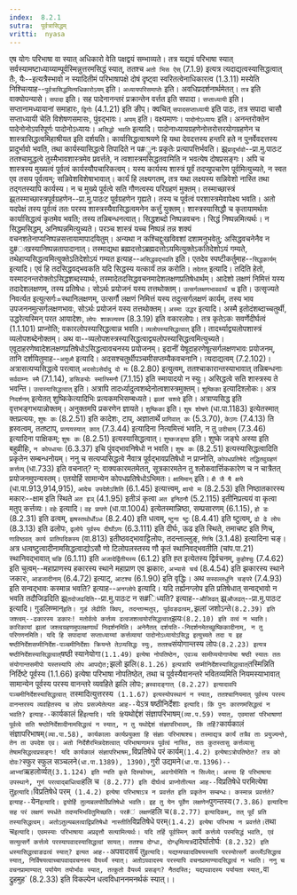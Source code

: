 ```yaml
---
index:  8.2.1
sutra:  पूर्वत्रासिद्धम्
vritti:  nyasa
---
```


एष योगः परिभाषा वा स्यात् अधिकारो वेति पक्षद्वयं सम्भाव्यते। तत्र यद्ययं परिभाषा स्यात् सर्वस्यामष्टाध्याय्याम्पूर्वस्मिन्नुत्तरमसिद्धं स्यात्, ततश्च `अतो भिस ऐस्` (7.1.9) इत्यत्र त्यदाद्यत्वस्यासिद्धत्वात् तैः, यैः--इत्यत्रैस्भावो न स्यादितीमं परिभाषापक्षे दोषं दृष्ट्वा स्वरितत्वेनाधिकारत्व (1.3.11) मस्येति निश्चित्याह--`पूर्वत्रासिद्धमित्यधिकारोऽयम्` इति। `अध्यायपरिसमाप्तेः` इति। अवधिप्रदर्शनार्थमेतत्। `तत्र` इति वाक्योपन्यासे। `सपादा` इति। सह पादेनानन्तरं प्रक्रान्तेन वर्त्तत इति सपादा। `सप्ताध्यायी` इति। सप्तानामध्यायानां समाहारः, `द्विगोः` (4.1.21) इति ङीप्। क्वचित् `सपादसप्ताध्यायी` इति पाठः, तत्र सपादा चासौ सप्ताध्यायी चेति विशेषणसमासः, पुंवद्भावः। `अयम्` इति। वक्ष्यमाणः। `पादोनोऽध्यायः` इति। अनन्तरोक्तेन पादेनोनोऽपरिपूर्णः पादोनोऽध्यायः। `असिद्धो भवति` इत्यादि। पादोनाध्यायग्रहणेनोत्तरोत्तरयोगग्रहणेन च शास्त्रासिद्धत्वमिहाश्रीयत इति दर्शयति। कार्यासिद्धत्वाश्रयणे हि यथा देवदत्तस्य हन्तरि हते न पुनर्वेवदत्तस्य प्रादुर्भावो भवति, तथा कार्यस्यासिद्धत्वे तिपादिते न प#ुनः प्रकृतेः प्रत्यापत्तिर्भवति। झ्र्`प्रादुर्भावो`--प्रा.मु.पाठःट ततश्चामुद्धत्वे तुस्मैभावशास्त्रमेव प्रवर्त्तते, न त्वशास्त्रमसिद्धतवामिति न भवत्येष दोषप्रसङ्गः। अपि च शास्त्रस्य मुख्यत्वं पूर्वत्वं कार्यस्यौपचारिकत्वम्। यस्य कार्यस्य शास्त्रं पूर्वं तदप्युपचारेण पूर्वमित्युच्यते, न स्वत एव तसय पूर्वत्वम्; सन्निवेशविशेषाभावात्। कार्यं हि लक्ष्यगतम्, तत्र यथा लक्ष्यस्य सन्निवेशो नास्ति तथा तद्गतस्यापि कार्यस्य। न च मुख्ये पूर्वत्वे सति गौणत्वस्य परिग्रहणं मुक्तम्। तस्माच्छास्त्रं झ्र्तस्माच्छास्त्रपूर्वग्रहणेन--प्रा.मु.पाठःट पूर्वग्रहणेन गृह्यते। तस्य च पूर्वत्वं परशास्त्रमेवापेक्ष्य भवति। अतो यदपेक्षं तस्य पूर्वत्वं ततः परस्य शास्त्रस्यैवासिद्धत्वमनेन कर्त्तुं युक्तम्। शास्त्रस्यासिद्धौ च कृतायामर्थतः कार्यासिद्धत्वं कृतमेव भवति; तस्य तन्निबन्धनत्वात्। सिद्धशब्दो निष्पन्नवचनः। सिद्धं निष्पन्नमित्यर्थः। न सिद्धमसिद्धम्, अनिष्पन्नमित्युच्यते। परञ्च शास्त्रं यच्च निष्पन्नं तन्न शक्यं वचनशतेनाप्यनिष्पन्नसत्तायामापादयितुम्। अन्यथा न कश्चिद्दुःखविवशां दशामनुभवेतु; असिद्धवचनेनैव न दु#ःखस्यानिष्पन्नतापादानात्। तस्माद्यथा ब्रह्मदत्तोऽब्रह्मदत्तोऽयमित्युक्तेऽकतिदेशोऽयं गम्यते, तथेहाप्यसिद्धत्वमित्युक्तेऽतिदेशोऽयं गम्यत इत्याह--`असिद्धवद्भवति` इति। एतदेव स्पष्टीकर्तुमाह--`सिद्धकार्यम्` इत्यादि। एवं हि तदसिद्धवद्भवकति यदि सिद्धस्य यत्कार्यं तन्न करोति।
`तदेतत्` इत्यादि। तदिति हेतो, यस्मादनन्तरोक्तोऽसिद्धशब्दस्यार्थः, तस्मादेतदसिद्धवचनमादेशलक्षणप्रतिषेधार्थम्। आदेशो लक्षणं निमित्तं यस्य तदादेशलक्षणम्, तस्य प्रतिषेधः। सोऽर्थः प्रयोजनं यस्य तत्तथोक्तम्। `उत्सर्गलक्षणभाववार्थं च` इति। उत्सृज्यते निवर्त्यत इत्युत्सर्गः=स्थानिलक्षणम्, उत्सर्गौ लक्षणं निमित्तं यस्य तदुत्सर्गलक्षणं कार्यम्, तस्य भाव उपजननमुत्सर्गलक्षणभावः, सोऽर्थः प्रयोजनं यस्य तत्तथोक्तम्। `अस्मा उद्धर` इत्यादि। अस्मै इतोदंशब्दाच्चतुर्थी, उद्धरेत्यस्मिन् परत आयादेशः, `लोपः शाकल्यस्य` (8.3.19) इति वकारलोपः। तत्र कृतेऽकः सवर्णेदीर्घत्वं (1.1.101) प्राप्नोति; वकारलोपस्यासिद्धत्वान्न भवति। `व्यलोपस्यासिद्धत्वात्` इति। तादर्थ्याद्व्यलोपशास्त्रं व्यलोपशब्देनोक्तम्। अथ वा--व्यलोपशस्त्रस्यासिद्धत्वाद्व्यलोपस्यासिद्धत्वमित्युच्यते। एवूदाहरणेष्वादेशलक्षणप्रतिषेधोऽसिद्धत्वावचनस्य प्रयोजनम्। इदानीं येषूदाहरणेषूत्सर्गलक्षणभावः प्रयोजनम्, तानि दर्शयितुमाह--`अमुध्मै` इत्यादि। अदसश्चतुर्थीपञ्चमीसप्तम्यैकवचनानि। त्यदाद्यत्वम् (7.2.102)। अत्रासत्यप्यसिद्धत्वे परत्वात् `अदसोऽसेर्दादु दो मः` (8.2.80) इत्युत्वम्, ततश्चाकारान्तस्याभावात् तन्निबन्धनाः `सर्ववाम्नः स्मै` (7.1.14), `ङसिङ्योः स्मात्स्मिनौ` (7.1.15) इति स्मायादयो न स्युः। असिद्धत्वे सति शास्त्रस्य ते भवन्ति। `उत्वस्यासिद्धत्वात्` इति। अत्रापि तादर्ध्यादुत्वशब्देनोत्वशास्त्रमुक्तम्।
`शुष्किका` इत्यादिश्लोकः। अत्र `निदर्शनम्` इत्येतत् शुष्किकेत्यादिभिः प्रत्यकमभिसम्बध्यते। `झलां चश्त्वे` इति। अत्राप्यसिद्ध इति वृत्तभङ्गभयान्नोक्तम्। अनुक्तमपि प्रकरणेन ज्ञायते।
`शुष्किका` इति। `शुष शोषणे` (धा.पा.1183) इत्येतस्मात् क्तप्रत्ययः, `शुषः कः` (8.2.51) इति कादेशः, टाप्, अज्ञातार्थे `प्रागिवात् कः` (5.3.70), `केऽणः` (7.4.13) ति ह्रस्वत्वम्, ततष्टाप्, `प्रत्ययस्यात् कात्` (7.3.44) इत्यादिना नित्यमित्त्वं भवति, न तु `उदीचाम्` (7.3.46) इत्यादिना पाक्षिकम्; `शुषः कः` (8.2.51) इत्यस्यासिद्धत्वात्।
`शुष्कजङ्घा` इति। शुष्के जङ्घे अस्या इति बहुव्रीहिः, `न कोपधायाः` (6.3.37) इचि पुंवद्भावनिषेधो न भवति। `शुषः कः` (8.2.51) इत्यस्यासिद्धत्वादिति प्रकृतेन सम्बन्धनोयम्। ननु च सत्यप्यसिद्धत्वे नैवात्र पूर्वद्भावप्रतिषेधो न प्राप्नोति, `कोपधप्रतिषेदे तद्धितवुग्रहणं कर्त्तव्य्` (धा.733) इति वचनात्? न; वाक्यकारमतमेतत्, सूत्रकारमतेन तु श्लोकवार्त्तिककारेण च न चात्रैतत् प्रयोजनमुपन्यस्तम्। एतयोर्हि सामान्येन कोपधप्रतिषेधोऽभिमतः।
`क्षामिमान्` इति। `क्षै जै षै क्षये` (धा.पा.913,914,915), `आदेच उपदेशेऽशिति` (6.1.45) इत्यात्त्वम्, `क्षायो मः` (8.2.53) इति निष्ठातकारस्य मकारः--क्षाम इति स्थिते `अत इञ्` (4.1.95) इतीञं कृत्वा `अत इनिठनौ` (5.2.115) इतीनिप्रत्ययं वा कृत्वा मतुप् कर्त्तव्यः।
`वहेः` इत्यादि। `वह प्रापणे` (धा.पा.1004) इत्येतस्मान्निष्ठा, सम्प्रसारणम् (6.1.15), `हो डः` (8.2.31) इति ढत्वम्, `झषस्तथोर्धोऽधः` (8.2.40) इति धत्वम्, `ष्टुना ष्टुः` (8.4.41) इति ष्टुत्वम्, `ढो ढे लोपः` (8.3.13) इति ढलोपः, `ढ्रलोपे पूर्वस्य दीर्घोऽणः` (6.3.111) इति दीर्घः, ऊढ इति स्थिते, तमाचष्ट इति णिच्, `णाविष्ठवत् कार्य प्रातिपदिकस्य` (वा.813) इतीष्ठवद्भावाट्टिलोपः, तदन्ताल्लुङ्, `णिश्रि` (3.1.48) इत्यादिना चङ्। अत्र धत्वष्टुत्वादीनामसिद्धत्वाद्योऽसौ णो टिलोपलस्तस्य णौ कृतं स्थानिवद्भवतीति (चांप.पा.21) स्थानिवद्भावात् `चङि` (6.1.11) इति `अजादेर्द्वितीयस्य` (6.1.2) इति ह्त इत्येतस्य द्विर्वचनम्, `कुहोश्चुः` (7.4.62) इति चुत्वम्--महाप्राणस्य हकारस्य स्थाने महाप्राण एव झकारः, `अभ्यासे चर्च` (8.4.54) इति झकारस्य स्थाने जकारः, `आडजादीनाम्` (6.4.72) इत्याट्, `आटश्च` (6.1.90) इति वृद्धिः। अथ `सस्वल्लधुनि चङ्परे` (7.4.93) इति सन्वद्भावः कस्मान्न भवति? इत्याह--`अनग्लोपे` इत्यादि। यदि तर्ह्यनग्लोप इति प्रतिषेधात् सन्वद्भावो न भवति तदौजिढदिति झ्र्`तदोजढदिति`--प्रा.मु.पाठःट न स#िध्यति? इत्याह--`औजिढत्` झ्र्`औजढत्`--प्रा.मु.पाठःट इत्यादि।
गुडलिण्मान्` इति। गुडं लेढीति क्विप्, तदन्तान्मतुप्, पूर्ववङढत्वम्, `झलां जशोऽन्ते` (8.2.39) इति जश्त्वम्--ढकारस्य डकारः! मतोर्वत्वे कर्त्तव्य ढत्वजशत्वयोरसिद्धत्वात् `झयः` (8.2.10) इति वत्वं न भवति। कारिकायां झलां जश्त्वग्रहणमुपलक्षणार्थं निदर्शनमिति। अनेनैतत् दर्शयति--निदर्शनमेतच्छुष्किकादीनाम्, न तु परिगणनमिति।
यदि हि सपादायां सप्ताध्याय्यां कर्त्तव्यायां पादोनोऽध्यायोऽसिद्ध इत्युच्यते तदा य इह षष्ठीनिर्देशसप्मीनिर्देश-पञ्चमीनिर्देशाः क्रियन्ते तेऽप्यसिद्धः स्युः, ततश्च `संयोगान्तस्य लोपः` (8.2.23) इत्यत्र षष्ठीनिर्देशस्यासिद्धत्वात् `षष्ठी स्यानेयोगा` (1.1.49) इत्येषा नोपतिष्ठेन, एवञ्च सामीप्ययोगाप्येषा षष्ठी स्यातः ततः संयोगान्तसमीपो यस्तस्यापि लोप आपद्येत; `झलो झलि` (8.1.26) इत्यत्रापि सप्मीनिर्देशस्यासिद्धत्वात् `तस्मिन्निति निर्दिष्टे पूर्वस्य (1.1.66) इत्येषा परिभाषा नोपतिष्ठेत, तथा च पूर्वस्यैवानन्तरे भवितव्यमिति नियमस्याभावात् सामान्येन पूर्वस्य परस्य वानन्तरे व्यवहिते झलि लोपः; `ह्रस्वादङ्गात् (8.2.27) इत्यादावपि पञ्चमीनिर्देशस्यासिद्धत्वात् `तस्मादित्युत्तरस्य` (1.1.67) इत्यस्योपस्थानं न स्यात्, ततश्चानियमात् पूर्वस्य परस्य वानन्तरस्य व्यवहितस्य च लोपः प्रसज्येतेत्यत आह--`येऽत्र षष्ठीनिर्देशाः` इत्यादि। किं पुनः कारणमसिद्धत्वं न भवति? इत्याह--`कार्यकालं हि` इत्यादि। यदि हि `यथोर्द्दशं संज्ञापरिभाषम्` (व्या.प.59) स्यात्, एवमासां परिभाषाणां पूर्वत्वे सति षष्ठोनिर्देशादीनामसिद्धत्वं न स्यात्, न तु यथोद्देशं संज्ञापरिभावम्, किं तर्हि? `कार्यकालं संज्ञापरिभाषम्` (व्या.पा.58), कार्यकालाः कार्यप्रयुक्ता हि संज्ञाः परिभाषाश्च। तस्माद्यत्र कार्यं तत्रैव ताः प्रयुज्यन्ते, तेन ता उपदेश एव। अतो निर्देशैरभिन्नदेशत्वात् परिभाषाणामत्र पूर्वत्वं नास्ति, ततः कुतस्तासु कर्त्तव्यासु तेषामसिद्धत्वप्रसङ्गः! यदि कार्यकालं संज्ञापरिभाषम्, `विप्रतिषेधे परं कार्यम्` (1.4.2) इत्येषाऽत्रोपतिष्ठेत? तत्र को दोवः? `स्फुर स्फुल सञ्चलने` (धा.पा.1389), 1390), `गुरी उद्यमने` (धा.पा.1396)--आभ्यां `ऋहलोर्व्यत्` (3.1.124) इति ण्यति कृते दिस्फोयम्, अवगोर्यमिति न सिध्येत्। अस्या हि परिभाषाया उपस्थाने, गुणं परत्वाद्बाधित्वा `हलि च` (8.2.77) इति दीर्घत्वं प्राप्नोतीत्यत आह--`विप्रतिषेधे परमित्येषा तु` इत्यादि। `विप्रतिषेधे परम्` (1.4.2) इत्येषा परिभाषाऽत्र न प्रवर्त्तत इति प्रकृतेन सम्बन्धः। कस्मान्न प्रवर्त्तते? इत्याह--`येन` इत्यादि। द्वयोर्हि तुल्यबलयोर्विप्रतिषेधो भवति। इह तु येन पूर्वेण लक्षणेन `पुगन्तस्य` (7.3.86) इत्यादिना सह परं लक्षणं स्पर्धते तदप्यभिभवितुमिच्छति। पर#ं लक्षणं `हलि च` (8.2.77) इत्यादिकम्, तत् पूर्वं प्रति तस्यासिद्धत्वम्। अतोऽतुल्यबलत्वाद्विप्रतिषेधो नास्तीति `विप्रतिषेधे परम्` (1.4.2) इत्येषा परिभाषा न प्रवर्त्तते। `तथा च` इत्यादि। एवमस्याः परिभाषाया अप्रवृत्तौ सत्यामित्यर्थः। यदि तर्हि पूर्वस्मिन् कार्ये कर्त्तव्ये परमसिद्धं भवति, एवं सत्युत्सर्गे कर्त्तव्ये परस्यापवादस्यासिद्धत्वां सायत्। ततश्च दोग्धा, दोग्धृमित्यत्र `दादेर्घातोर्घः` (8.2.32) इति धस्यासिद्धत्वाङढत्वं स्यात्? इत्यत आह--`अपवादसर्य तु` इत्यादि। यद्यप्यपवादविषयस्यापि परस्योत्सर्गे कर्त्व्येऽसिद्धत्व स्यात्, निर्विषयत्वाच्चापवादवचनस्य वैयर्थ्यं स्यात्। अतोऽपवादस्य परस्यापि वचनप्रामाण्यादसिद्धत्वं न भवति। ननु च वचनप्रामाण्यात् पर्यायेण तयोर्भावः स्यात्, तत्कुतो वैयर्थ्य प्रसङ्ग? नैतदस्ति; यद्यपवादस्य पर्यायता स्यात्, `वा द्रुहमुह` (8.2.33) इति विकल्पेन धत्वविधाननमनर्थकं स्यात्।।

